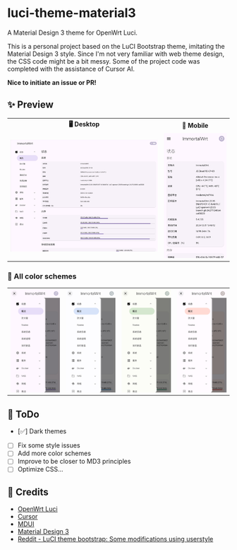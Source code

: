 # luci-theme-material3
A Material Design 3 theme for OpenWrt Luci.

This is a personal project based on the LuCI Bootstrap theme, imitating the Material Design 3 style. Since I'm not very familiar with web theme design, the CSS code might be a bit messy. Some of the project code was completed with the assistance of Cursor AI.

**Nice to initiate an issue or PR!**
## ✨ Preview
<table>
  <tr>
    <th>🖥️ Desktop</th>
    <th>📱 Mobile</th>
  </tr>
  <tr>
    <td><img src="imgs/md3-desktop-overview.jpg" style="max-height: 600px;" /></td>
    <td><img src="imgs/md3-mobile-overview.jpg" style="max-height: 600px;" /></td>
  </tr>
</table>

### 🎨 All color schemes
<table>
  <tr>
    <td><img src="imgs/md3-mobile-default.jpg" /></td>
    <td><img src="imgs/md3-mobile-blue.jpg" /></td>
    <td><img src="imgs/md3-mobile-green.jpg" /></td>
    <td><img src="imgs/md3-mobile-red.jpg" /></td>
  </tr>
</table>

## 📝 ToDo
- [✅] Dark themes
- [ ] Fix some style issues
- [ ] Add more color schemes
- [ ] Improve to be closer to MD3 principles
- [ ] Optimize CSS...

## 🙏 Credits
- [OpenWrt Luci](https://github.com/openwrt/luci)
- [Cursor](https://www.cursor.com/)
- [MDUI](https://www.mdui.org/zh-cn/)
- [Material Design 3](https://m3.material.io/)
- [Reddit - LuCI theme bootstrap: Some modifications using userstyle](https://www.reddit.com/r/openwrt/comments/qmtmpf/lucithemebootstrap_some_modifications_using/)
